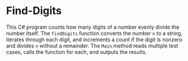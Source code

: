 # Find-Digits
This C# program counts how many digits of a number evenly divide the number itself. The `findDigits` function converts the number `n` to a string, iterates through each digit, and increments a count if the digit is nonzero and divides `n` without a remainder. The `Main` method reads multiple test cases, calls the function for each, and outputs the results.
